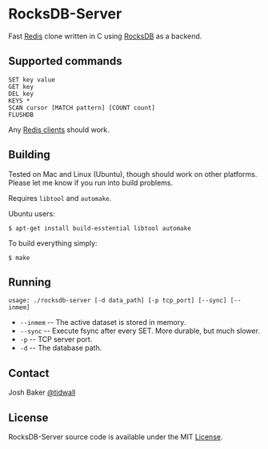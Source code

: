 # RocksDB-Server
Fast [Redis](https://redis.io/) clone written in C using [RocksDB](http://rocksdb.org/) as a backend. 

## Supported commands

```
SET key value
GET key
DEL key
KEYS *
SCAN cursor [MATCH pattern] [COUNT count]
FLUSHDB
```

Any [Redis clients](https://redis.io/clients) should work.

## Building

Tested on Mac and Linux (Ubuntu), though should work on other platforms.
Please let me know if you run into build problems.

Requires `libtool` and `automake`.

Ubuntu users:
```
$ apt-get install build-esstential libtool automake
```

To build everything simply:

```
$ make
```

## Running

```
usage: ./rocksdb-server [-d data_path] [-p tcp_port] [--sync] [--inmem]
```
- `--inmem` -- The active dataset is stored in memory. 
- `--sync`  -- Execute fsync after every SET. More durable, but much slower.
- `-p`      -- TCP server port.
- `-d`      -- The database path.

## Contact
Josh Baker [@tidwall](http://twitter.com/tidwall)

## License
RocksDB-Server source code is available under the MIT [License](/LICENSE).
